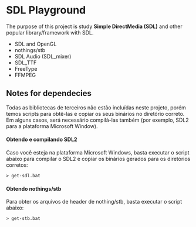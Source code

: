 # SDL Playground

The purpose of this project is study **Simple DirectMedia (SDL)** and other popular library/framework with SDL.

- SDL and OpenGL
- nothings/stb
- SDL Audio (SDL_mixer)
- SDL_TTF
- FreeType
- FFMPEG

## Notes for dependecies

Todas as bibliotecas de terceiros não estão incluídas neste projeto, porém temos scripts para obtê-las e copiar os seus binários no diretório correto. Em alguns casos, será necessário compilá-las também (por exemplo, SDL2 para a plataforma Microsoft Window).

#### Obtendo e compilando SDL2

Caso você esteja na plataforma Microsoft Windows, basta executar o script abaixo para compilar o SDL2 e copiar os binários gerados para os diretórios corretos:

```
> get-sdl.bat
```


#### Obtendo nothings/stb

Para obter os arquivos de header de nothing/stb, basta executar o script abaixo:

```
> get-stb.bat
```
